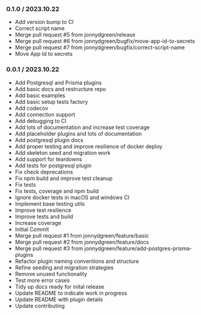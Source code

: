 ### 0.1.0 / 2023.10.22

- Add version bump to CI
- Correct script name
- Merge pull request #5 from jonnydgreen/release
- Merge pull request #6 from jonnydgreen/bugfix/move-app-id-to-secrets
- Merge pull request #7 from jonnydgreen/bugfix/correct-script-name
- Move App Id to secrets

### 0.0.1 / 2023.10.22

- Add Postgresql and Prisma plugins
- Add basic docs and restructure repo
- Add basic examples
- Add basic setup tests factory
- Add codecov
- Add connection support
- Add debugging to CI
- Add lots of documentation and increase test coverage
- Add placeholder plugins and lots of documentation
- Add postgresql plugin docs
- Add proper testing and improve resilience of docker deploy
- Add skeleton seed and migration work
- Add support for teardowns
- Add tests for postgresql plugin
- Fix check deprecations
- Fix npm build and improve test cleanup
- Fix tests
- Fix tests, coverage and npm build
- Ignore docker tests in macOS and windows CI
- Implement base testing utils
- Improve test resilience
- Improve tests and build
- Increase coverage
- Initial Commit
- Merge pull request #1 from jonnydgreen/feature/basic
- Merge pull request #2 from jonnydgreen/feature/docs
- Merge pull request #3 from jonnydgreen/feature/add-postgres-prisma-plugins
- Refactor plugin naming conventions and structure
- Refine seeding and migration strategies
- Remove unused functionality
- Test more error cases
- Tidy up docs ready for inital release
- Update README to indicate work in progress
- Update README with plugin details
- Update contributing
